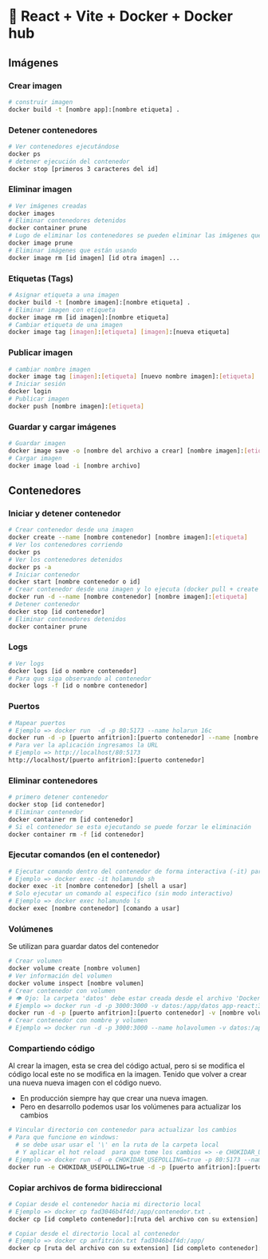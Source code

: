 # 🐋 React + Vite + Docker + Docker hub

## Imágenes

### Crear imagen
```sh
# construir imagen
docker build -t [nombre app]:[nombre etiqueta] .
```

### Detener contenedores
```sh
# Ver contenedores ejecutándose
docker ps
# detener ejecución del contenedor
docker stop [primeros 3 caracteres del id]
```

### Eliminar imagen
```sh
# Ver imágenes creadas
docker images
# Eliminar contenedores detenidos
docker container prune
# Lugo de eliminar los contenedores se pueden eliminar las imágenes que no se están ejecutando
docker image prune
# Eliminar imágenes que están usando
docker image rm [id imagen] [id otra imagen] ...
```

### Etiquetas (Tags)
```sh
# Asignar etiqueta a una imagen
docker build -t [nombre imagen]:[nombre etiqueta] .
# Eliminar imagen con etiqueta
docker image rm [id imagen]:[nombre etiqueta]
# Cambiar etiqueta de una imagen
docker image tag [imagen]:[etiqueta] [imagen]:[nueva etiqueta]
```

### Publicar imagen
```sh
# cambiar nombre imagen
docker image tag [imagen]:[etiqueta] [nuevo nombre imagen]:[etiqueta]
# Iniciar sesión
docker login
# Publicar imagen
docker push [nombre imagen]:[etiqueta]
```

### Guardar y cargar imágenes
```sh
# Guardar imagen
docker image save -o [nombre del archivo a crear] [nombre imagen]:[etiqueta]
# Cargar imagen
docker image load -i [nombre archivo]
```
## Contenedores

### Iniciar y detener contenedor
```sh
# Crear contenedor desde una imagen
docker create --name [nombre contenedor] [nombre imagen]:[etiqueta]
# Ver los contenedores corriendo
docker ps
# Ver los contenedores detenidos
docker ps -a
# Iniciar contenedor
docker start [nombre contenedor o id]
# Crear contenedor desde una imagen y lo ejecuta (docker pull + create + start)
docker run -d --name [nombre contenedor] [nombre imagen]:[etiqueta]
# Detener contenedor
docker stop [id contenedor]
# Eliminar contenedores detenidos
docker container prune
```

### Logs
```sh
# Ver logs
docker logs [id o nombre contenedor]
# Para que siga observando al contenedor
docker logs -f [id o nombre contenedor]
```

### Puertos
```sh
# Mapear puertos
# Ejemplo => docker run  -d -p 80:5173 --name holarun 16c
docker run -d -p [puerto anfitrion]:[puerto contenedor] --name [nombre contenedor] [id imagen]
# Para ver la aplicación ingresamos la URL
# Ejemplo => http://localhost/80:5173
http://localhost/[puerto anfitrion]:[puerto contenedor]
```

### Eliminar contenedores
```sh
# primero detener contenedor
docker stop [id contenedor]
# Eliminar contenedor
docker container rm [id contenedor]
# Si el contenedor se esta ejecutando se puede forzar le eliminación
docker container rm -f [id contenedor]
```

### Ejecutar comandos (en el contenedor)
```sh
# Ejecutar comando dentro del contenedor de forma interactiva (-it) para entrar a la consola
# Ejemplo => docker exec -it holamundo sh
docker exec -it [nombre contenedor] [shell a usar]
# Solo ejecutar un comando al especifico (sin modo interactivo)
# Ejemplo => docker exec holamundo ls
docker exec [nombre contenedor] [comando a usar]
```

### Volúmenes
Se utilizan para guardar datos del contenedor
```sh
# Crear volumen
docker volume create [nombre volumen]
# Ver información del volumen
docker volume inspect [nombre volumen]
# Crear contenedor con volumen
# 👁️ Ojo: la carpeta 'datos' debe estar creada desde el archivo 'Dockerfile' para que tenga los permisos de usuarios
# Ejemplo => docker run -d -p 3000:3000 -v datos:/app/datos app-react:3
docker run -d -p [puerto anfitrion]:[puerto contenedor] -v [nombre volumen]:[ruta contenedor] [imagen]
# Crear contenedor con nombre y volumen
# Ejemplo => docker run -d -p 3000:3000 --name holavolumen -v datos:/app/datos app-react:4
```
### Compartiendo código
Al crear la imagen, esta se crea del código actual, pero si se modifica el código local este no se modifica en la imagen. Tenido que volver a crear una nueva nueva imagen con el código nuevo.

- En producción siempre hay que crear una nueva imagen.
- Pero en desarrollo podemos usar los volúmenes para actualizar los cambios

```sh
# Vincular directorio con contenedor para actualizar los cambios
# Para que funcione en windows:
  # se debe usar usar el '\' en la ruta de la carpeta local
  # Y aplicar el hot reload  para que tome los cambios => -e CHOKIDAR_USEPOLLING=true
# Ejemplo => docker run -d -e CHOKIDAR_USEPOLLING=true -p 80:5173 --name holamundo -v .\src:/app/src app-react:4
docker run -e CHOKIDAR_USEPOLLING=true -d -p [puerto anfitrion]:[puerto contendor] --name [nombre contenedor] -v .\src:/app/src [imagen]
```

### Copiar archivos de forma bidireccional
```sh
# Copiar desde el contenedor hacia mi directorio local
# Ejemplo => docker cp fad3046b4f4d:/app/contenedor.txt .
docker cp [id completo contenedor]:[ruta del archivo con su extension] [ruta de pagado en directorio local]

# Copiar desde el directorio local al contenedor
# Ejemplo => docker cp anfitrión.txt fad3046b4f4d:/app/
docker cp [ruta del archivo con su extension] [id completo contenedor]:[ruta de pegado en el contenedor]
```